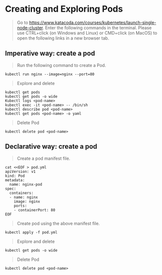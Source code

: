 # Creating and Exploring Pods
> Go to https://www.katacoda.com/courses/kubernetes/launch-single-node-cluster. Enter the following commands in the terminal.
Please use CTRL+click (on Windows and Linux) or CMD+click (on MacOS) to open the following links in a new browser tab.

## Imperative way: create a pod 

> Run the following command to create a Pod.
```
kubectl run nginx --image=nginx --port=80
```

> Explore and delete
```
kubectl get pods
kubectl get pods -o wide
Kubectl logs <pod-name>
kubectl exec -it <pod-name> -- /bin/sh
kubectl describe pod <pod-name>
kubectl get pods <pod-name> -o yaml
```

> Delete Pod
```
kubectl delete pod <pod-name>
```

## Declarative way: create a pod
> Create a pod manifest file.
```
cat <<EOF > pod.yml
apiVersion: v1
kind: Pod
metadata:
  name: nginx-pod
spec:
  containers:
  - name: nginx
    image: nginx
    ports:
    - containerPort: 80
EOF
```

> Create pod using the above manifest file.
```
kubectl apply -f pod.yml
```

> Explore and delete
```
kubectl get pods -o wide
```

> Delete Pod
```
kubectl delete pod <pod-name>
```
